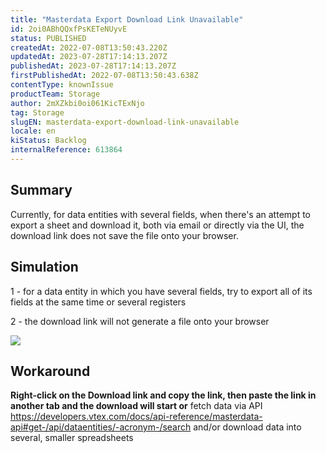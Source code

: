 ```yaml
---
title: "Masterdata Export Download Link Unavailable"
id: 2oi0ABhQQxfPsKETeNUyvE
status: PUBLISHED
createdAt: 2022-07-08T13:50:43.220Z
updatedAt: 2023-07-28T17:14:13.207Z
publishedAt: 2023-07-28T17:14:13.207Z
firstPublishedAt: 2022-07-08T13:50:43.638Z
contentType: knownIssue
productTeam: Storage
author: 2mXZkbi0oi061KicTExNjo
tag: Storage
slugEN: masterdata-export-download-link-unavailable
locale: en
kiStatus: Backlog
internalReference: 613864
---
```


## Summary


Currently, for data entities with several fields, when there's an attempt to export a sheet and download it, both via email or directly via the UI, the download link does not save the file onto your browser.



##

## Simulation


1 - for a data entity in which you have several fields, try to export all of its fields at the same time or several registers

2 - the download link will not generate a file onto your browser

 ![](https://vtexhelp.zendesk.com/attachments/token/nQdUqbk7BiOK5RcigZhNZR9Rr/?name=image.png)


##

## Workaround


**Right-click on the Download link and copy the link, then paste the link in another tab and the download will start or** fetch data via API https://developers.vtex.com/docs/api-reference/masterdata-api#get-/api/dataentities/-acronym-/search and/or download data into several, smaller spreadsheets

